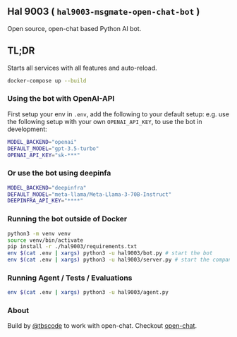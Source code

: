 ## Hal 9003 ( `hal9003-msgmate-open-chat-bot` )

Open source, open-chat based Python AI bot.

## TL;DR

Starts all services with all features and auto-reload.

```bash
docker-compose up --build
```

### Using the bot with OpenAI-API

First setup your env in `.env`, add the following to your default setup:
e.g. use the following setup with your own `OPENAI_API_KEY`, to use the bot in development:

```bash
MODEL_BACKEND="openai"
DEFAULT_MODEL="gpt-3.5-turbo"
OPENAI_API_KEY="sk-***"
```

### Or use the bot using deepinfa

```bash
MODEL_BACKEND="deepinfra"
DEFAULT_MODEL="meta-llama/Meta-Llama-3-70B-Instruct"
DEEPINFRA_API_KEY="****"
```

### Running the bot outside of Docker

```bash
python3 -m venv venv
source venv/bin/activate
pip install -r ./hal9003/requirements.txt
env $(cat .env | xargs) python3 -u hal9003/bot.py # start the bot
env $(cat .env | xargs) python3 -u hal9003/server.py # start the companion server
```

### Running Agent / Tests / Evaluations

```bash
env $(cat .env | xargs) python3 -u hal9003/agent.py
```

### About

Build by [@tbscode](https://github.com/tbscode) to work with open-chat.
Checkout [open-chat](https://github.com/tbscode/django-vike-chat).